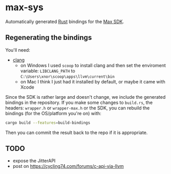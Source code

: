 # max-sys

Automatically generated [Rust](https://www.rust-lang.org/) bindings for the [Max SDK](https://github.com/Cycling74/max-sdk).

## Regenerating the bindings
 
You'll need:

* [clang](https://clang.llvm.org/)
  * on Windows I used `scoop` to install clang and then set the enviroment variable: `LIBCLANG_PATH` to `C:\Users\xnor\scoop\apps\llvm\current\bin`
  * on Mac I think I just had it installed by default, or maybe it came with Xcode

Since the SDK is rather large and doesn't change, we include the generated
bindings in the repository.  If you make some changes to `build.rs`, the
headers: `wrapper.h` or `wrapper-max.h` or the SDK, you can rebuild the
bindings (for the OS/platform you're on) with:

```sh
cargo build --features=build-bindings
```

Then you can commit the result back to the repo if it is appropriate.

## TODO

* expose the JitterAPI
* post on https://cycling74.com/forums/c-api-via-llvm

